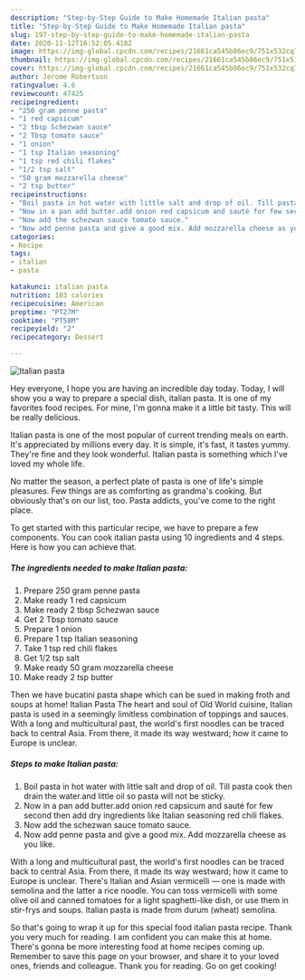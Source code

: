 ```yaml
---
description: "Step-by-Step Guide to Make Homemade Italian pasta"
title: "Step-by-Step Guide to Make Homemade Italian pasta"
slug: 197-step-by-step-guide-to-make-homemade-italian-pasta
date: 2020-11-12T16:52:05.418Z
image: https://img-global.cpcdn.com/recipes/21661ca545b86ec9/751x532cq70/italian-pasta-recipe-main-photo.jpg
thumbnail: https://img-global.cpcdn.com/recipes/21661ca545b86ec9/751x532cq70/italian-pasta-recipe-main-photo.jpg
cover: https://img-global.cpcdn.com/recipes/21661ca545b86ec9/751x532cq70/italian-pasta-recipe-main-photo.jpg
author: Jerome Robertson
ratingvalue: 4.6
reviewcount: 47425
recipeingredient:
- "250 gram penne pasta"
- "1 red capsicum"
- "2 tbsp Schezwan sauce"
- "2 Tbsp tomato sauce"
- "1 onion"
- "1 tsp Italian seasoning"
- "1 tsp red chili flakes"
- "1/2 tsp salt"
- "50 gram mozzarella cheese"
- "2 tsp butter"
recipeinstructions:
- "Boil pasta in hot water with little salt and drop of oil. Till pasta cook then drain the water.and little oil so pasta will not be sticky."
- "Now in a pan add butter.add onion red capsicum and sauté for few second then add dry ingredients like Italian seasoning red chili flakes."
- "Now add the schezwan sauce tomato sauce."
- "Now add penne pasta and give a good mix. Add mozzarella cheese as you like."
categories:
- Recipe
tags:
- italian
- pasta

katakunci: italian pasta 
nutrition: 103 calories
recipecuisine: American
preptime: "PT27M"
cooktime: "PT58M"
recipeyield: "2"
recipecategory: Dessert

---
```



![Italian pasta](https://img-global.cpcdn.com/recipes/21661ca545b86ec9/751x532cq70/italian-pasta-recipe-main-photo.jpg)

Hey everyone, I hope you are having an incredible day today. Today, I will show you a way to prepare a special dish, italian pasta. It is one of my favorites food recipes. For mine, I'm gonna make it a little bit tasty. This will be really delicious.

Italian pasta is one of the most popular of current trending meals on earth. It's appreciated by millions every day. It is simple, it's fast, it tastes yummy. They're fine and they look wonderful. Italian pasta is something which I've loved my whole life.

No matter the season, a perfect plate of pasta is one of life&#39;s simple pleasures. Few things are as comforting as grandma&#39;s cooking. But obviously that&#39;s on our list, too. Pasta addicts, you&#39;ve come to the right place.


To get started with this particular recipe, we have to prepare a few components. You can cook italian pasta using 10 ingredients and 4 steps. Here is how you can achieve that.

<!--inarticleads1-->

##### The ingredients needed to make Italian pasta:

1. Prepare 250 gram penne pasta
1. Make ready 1 red capsicum
1. Make ready 2 tbsp Schezwan sauce
1. Get 2 Tbsp tomato sauce
1. Prepare 1 onion
1. Prepare 1 tsp Italian seasoning
1. Take 1 tsp red chili flakes
1. Get 1/2 tsp salt
1. Make ready 50 gram mozzarella cheese
1. Make ready 2 tsp butter


Then we have bucatini pasta shape which can be sued in making froth and soups at home! Italian Pasta The heart and soul of Old World cuisine, Italian pasta is used in a seemingly limitless combination of toppings and sauces. With a long and multicultural past, the world&#39;s first noodles can be traced back to central Asia. From there, it made its way westward; how it came to Europe is unclear. 

<!--inarticleads2-->

##### Steps to make Italian pasta:

1. Boil pasta in hot water with little salt and drop of oil. Till pasta cook then drain the water.and little oil so pasta will not be sticky.
1. Now in a pan add butter.add onion red capsicum and sauté for few second then add dry ingredients like Italian seasoning red chili flakes.
1. Now add the schezwan sauce tomato sauce.
1. Now add penne pasta and give a good mix. Add mozzarella cheese as you like.


With a long and multicultural past, the world&#39;s first noodles can be traced back to central Asia. From there, it made its way westward; how it came to Europe is unclear. There&#39;s Italian and Asian vermicelli — one is made with semolina and the latter a rice noodle. You can toss vermicelli with some olive oil and canned tomatoes for a light spaghetti-like dish, or use them in stir-frys and soups. Italian pasta is made from durum (wheat) semolina. 

So that's going to wrap it up for this special food italian pasta recipe. Thank you very much for reading. I am confident you can make this at home. There's gonna be more interesting food at home recipes coming up. Remember to save this page on your browser, and share it to your loved ones, friends and colleague. Thank you for reading. Go on get cooking!
